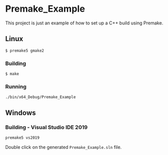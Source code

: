 # Premake_Example

This project is just an example of how to set up a C++ build using Premake.

## Linux

```
$ premake5 gmake2
```

### Building

```
$ make
```

### Running

```
./bin/x64_Debug/Premake_Example
```

## Windows

### Building - Visual Studio IDE 2019

```
premake5 vs2019
```

Double click on the generated `Premake_Example.sln` file.
